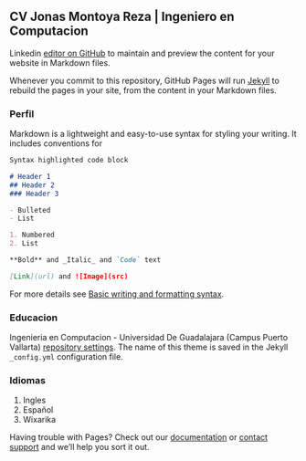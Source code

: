 ## CV Jonas Montoya Reza | Ingeniero en Computacion

Linkedin [editor on GitHub](https://www.linkedin.com/in/jonas-montoya-reza/) to maintain and preview the content for your website in Markdown files.

Whenever you commit to this repository, GitHub Pages will run [Jekyll](https://jekyllrb.com/) to rebuild the pages in your site, from the content in your Markdown files.

### Perfil

Markdown is a lightweight and easy-to-use syntax for styling your writing. It includes conventions for

```markdown
Syntax highlighted code block

# Header 1
## Header 2
### Header 3

- Bulleted
- List

1. Numbered
2. List

**Bold** and _Italic_ and `Code` text

[Link](url) and ![Image](src)
```

For more details see [Basic writing and formatting syntax](https://docs.github.com/en/github/writing-on-github/getting-started-with-writing-and-formatting-on-github/basic-writing-and-formatting-syntax).

### Educacion

Ingenieria en Computacion - Universidad De Guadalajara (Campus Puerto Vallarta) [repository settings](https://github.com/jonasmreza/jonasmontoyareza.github.io/settings/pages). The name of this theme is saved in the Jekyll `_config.yml` configuration file.

### Idiomas
1. Ingles
2. Español
3. Wixarika

Having trouble with Pages? Check out our [documentation](https://docs.github.com/categories/github-pages-basics/) or [contact support](https://support.github.com/contact) and we’ll help you sort it out.
